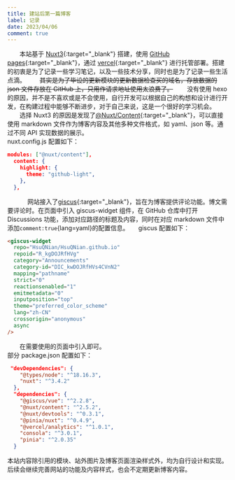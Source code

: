 ```yaml
---
title: 建站后第一篇博客
label: 记录
date: 2023/04/06
comment: true
---
```


&emsp;&emsp;本站基于 [Nuxt3](https://nuxt.com){:target="\_blank"} 搭建，使用 [GitHub pages](https://pages.github.com){:target="\_blank"}，通过 [vercel](https://vercel.com){:target="\_blank"} 进行托管部署。搭建的初衷是为了记录一些学习笔记，以及一些技术分享，同时也是为了记录一些生活点滴。
&emsp;&emsp;~~其实是为了毕设的更新模块的更新数据检查买的域名，存放数据的 json 文件存放在 GitHub 上，只用作请求地址使用太浪费了。~~
&emsp;&emsp;没有使用 hexo 的原因，并不是不喜欢或是不会使用，自行开发可以根据自己的构想和设计进行开发，在构建过程中能够不断进步，对于自己来说，这是一个很好的学习机会。
&emsp;&emsp;选择 Nuxt3 的原因是发现了[@Nuxt/Content](https://content.nuxtjs.org){:target="\_blank"}，可以直接使用 markdown 文件作为博客内容及其他多种文件格式，如 yaml、json 等。通过不同 API 实现数据的展示。  
nuxt.config.js 配置如下：

```json
modules: ["@nuxt/content"],
  content: {
    highlight: {
      theme: "github-light",
    },
  },
```
&emsp;
&emsp;&emsp;网站接入了[giscus](https://giscus.app/zh-CN){:target="\_blank"}，旨在为博客提供评论功能。博文需要评论时。在页面中引入 giscus-widget 组件，在 GitHub 仓库中打开 Discussions 功能，添加对应路径的标题及内容，同时在对应 markdown 文件中添加`comment:true`{lang=yaml}的配置信息。
&emsp;
giscus 配置如下：

```html
<giscus-widget
  repo="HsuQNian/HsuQNian.github.io"
  repoid="R_kgDOJRfHVg"
  category="Announcements"
  category-id="DIC_kwDOJRfHVs4CVnN2"
  mapping="pathname"
  strict="0"
  reactionsenabled="1"
  emitmetadata="0"
  inputposition="top"
  theme="preferred_color_scheme"
  lang="zh-CN"
  crossorigin="anonymous"
  async
/>
```

&emsp;&emsp;在需要使用的页面中引入即可。  
部分 package.json 配置如下：

```json
 "devDependencies": {
    "@types/node": "^18.16.3",
    "nuxt": "^3.4.2"
  },
  "dependencies": {
    "@giscus/vue": "^2.2.8",
    "@nuxt/content": "^2.5.2",
    "@nuxt/devtools": "^0.3.1",
    "@pinia/nuxt": "^0.4.9",
    "@vercel/analytics": "^1.0.1",
    "consola": "^3.0.1",
    "pinia": "^2.0.35"
  }
```

本站内容除引用的模块、站外图片及博客页面渲染样式外，均为自行设计和实现。
后续会继续完善网站的功能及内容样式，也会不定期更新博客内容。
